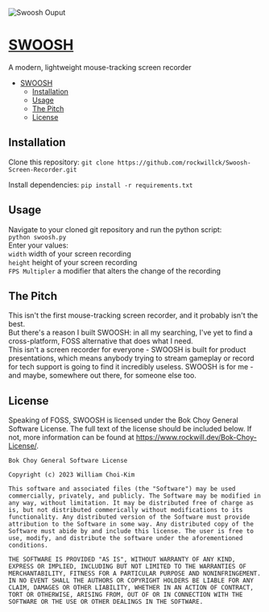 ![Swoosh Ouput](https://media4.giphy.com/media/v1.Y2lkPTc5MGI3NjExM3g2ZnRndTlrNXpjZ2JqYnVlcHh4Mjg2NWVrYXJsMmN1aDZ2Ym00YiZlcD12MV9pbnRlcm5hbF9naWZfYnlfaWQmY3Q9Zw/lUXK1BUXPWt11YIO3i/200.gif)
# [SWOOSH](https://www.rockwill.dev/swoosh)
A modern, lightweight mouse-tracking screen recorder
- [SWOOSH](#swoosh)
  - [Installation](#installation)
  - [Usage](#usage)
  - [The Pitch](#the-pitch)
  - [License](#license)
## Installation
Clone this repository:
`git clone https://github.com/rockwillck/Swoosh-Screen-Recorder.git`  

Install dependencies:
`pip install -r requirements.txt`
## Usage
Navigate to your cloned git repository and run the python script:  
`python swoosh.py`  
Enter your values:  
`width` width of your screen recording  
`height` height of your screen recording  
`FPS Multipler` a modifier that alters the change of the recording  
## The Pitch
This isn't the first mouse-tracking screen recorder, and it probably isn't the best.  
But there's a reason I built SWOOSH: in all my searching, I've yet to find a cross-platform, FOSS alternative that does what I need.  
This isn't a screen recorder for everyone - SWOOSH is built for product presentations, which means anybody trying to stream gameplay or record for tech support is going to find it incredibly useless.
SWOOSH is for me - and maybe, somewhere out there, for someone else too.

## License
Speaking of FOSS, SWOOSH is licensed under the Bok Choy General Software License. The full text of the license should be included below. If not, more information can be found at https://www.rockwill.dev/Bok-Choy-License/.
```
Bok Choy General Software License

Copyright (c) 2023 William Choi-Kim

This software and associated files (the "Software") may be used commercially, privately, and publicly. The Software may be modified in any way, without limitation. It may be distributed free of charge as is, but not distributed commerically without modifications to its functionality. Any distributed version of the Software must provide attribution to the Software in some way. Any distributed copy of the Software must abide by and include this license. The user is free to use, modify, and distribute the software under the aforementioned conditions.

THE SOFTWARE IS PROVIDED "AS IS", WITHOUT WARRANTY OF ANY KIND, EXPRESS OR IMPLIED, INCLUDING BUT NOT LIMITED TO THE WARRANTIES OF MERCHANTABILITY, FITNESS FOR A PARTICULAR PURPOSE AND NONINFRINGEMENT. IN NO EVENT SHALL THE AUTHORS OR COPYRIGHT HOLDERS BE LIABLE FOR ANY CLAIM, DAMAGES OR OTHER LIABILITY, WHETHER IN AN ACTION OF CONTRACT, TORT OR OTHERWISE, ARISING FROM, OUT OF OR IN CONNECTION WITH THE SOFTWARE OR THE USE OR OTHER DEALINGS IN THE SOFTWARE.
```